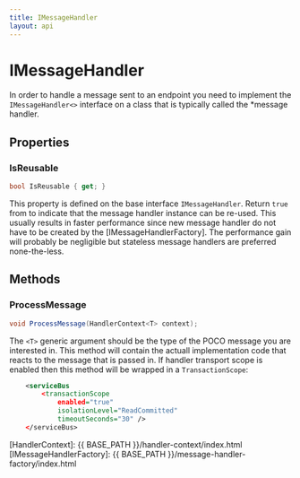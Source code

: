 ```yaml
---
title: IMessageHandler
layout: api
---
```

# IMessageHandler

In order to handle a message sent to an endpoint you need to implement the `IMessageHandler<>` interface on a class that is typically called the *message handler.

## Properties

### IsReusable

``` c#
bool IsReusable { get; }
```

This property is defined on the base interface `IMessageHandler`.  Return `true` from to indicate that the message handler instance can be re-used.  This usually results in faster performance since new message handler do not have to be created by the [IMessageHandlerFactory].  The performance gain will probably be negligible but stateless message handlers are preferred none-the-less.

## Methods

### ProcessMessage

``` c#
void ProcessMessage(HandlerContext<T> context);
```

The `<T>` generic argument should be the type of the POCO message you are interested in.  This method will contain the actuall implementation code that reacts to the message that is passed in.  If handler transport scope is enabled then this method will be wrapped in a `TransactionScope`:

```xml
	<serviceBus
		<transactionScope
			enabled="true"
			isolationLevel="ReadCommitted"
			timeoutSeconds="30" />
	</serviceBus>
```

[HandlerContext]: {{ BASE_PATH }}/handler-context/index.html
[IMessageHandlerFactory]: {{ BASE_PATH }}/message-handler-factory/index.html
